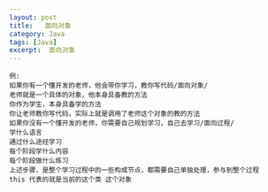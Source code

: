 ```yaml
---
layout: post
title:   面向对象
category: Java
tags: [Java]
excerpt:  面向对象
---
```


	例: 
	如果你有一个懂开发的老师，他会带你学习，教你写代码/面向对象/ 
	老师就是一个具体的对象，他本身具备教的方法
	你作为学生，本身具备学的方法
	你让老师教你写代码，实际上就是调用了老师这个对象的教的方法
	如果你没有一个懂开发的老师，你需要自己规划学习，自己去学习/面向过程/ 
	学什么语言
	通过什么途经学习
	每个阶段学什么内容
	每个阶段做什么练习
	上述步骤，是整个学习过程中的一些构成节点，都需要自己单独处理，参与到整个过程
	this 代表的就是当前的这个类 这个对象